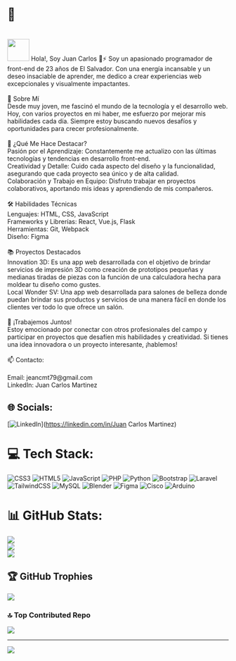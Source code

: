 # 💫 <h1>
  <img src="https://i.pinimg.com/originals/00/4b/17/004b173f6e3d6843df10114e087f30a8.gif" width="50" height="50" />
  Hola!, Soy Juan Carlos 👋⚡</a>
</h1>
Soy un apasionado programador de front-end de 23 años de El Salvador. Con una energía incansable y un deseo insaciable de aprender, me dedico a crear experiencias web excepcionales y visualmente impactantes.<br><br>🚀 Sobre Mí<br>Desde muy joven, me fascinó el mundo de la tecnología y el desarrollo web. Hoy, con varios proyectos en mi haber, me esfuerzo por mejorar mis habilidades cada día. Siempre estoy buscando nuevos desafíos y oportunidades para crecer profesionalmente.<br><br>🌟 ¿Qué Me Hace Destacar?<br>Pasión por el Aprendizaje: Constantemente me actualizo con las últimas tecnologías y tendencias en desarrollo front-end.<br>Creatividad y Detalle: Cuido cada aspecto del diseño y la funcionalidad, asegurando que cada proyecto sea único y de alta calidad.<br>Colaboración y Trabajo en Equipo: Disfruto trabajar en proyectos colaborativos, aportando mis ideas y aprendiendo de mis compañeros.<br><br>🛠️ Habilidades Técnicas<br>Lenguajes: HTML, CSS, JavaScript<br>Frameworks y Librerías: React, Vue.js, Flask<br>Herramientas: Git, Webpack<br>Diseño: Figma<br><br>📚 Proyectos Destacados<br>Innovation 3D: Es una app web desarrollada con el objetivo de brindar servicios de impresión 3D como creación de prototipos pequeñas y medianas tiradas de piezas con la función de una calculadora hecha para moldear tu diseño como gustes.<br>Local Wonder SV: Una app web desarrollada para salones de belleza donde puedan brindar sus productos y servicios de una manera fácil en donde los clientes ver todo lo que ofrece un salón. <br><br>🤝 ¡Trabajemos Juntos!<br>Estoy emocionado por conectar con otros profesionales del campo y participar en proyectos que desafíen mis habilidades y creatividad. Si tienes una idea innovadora o un proyecto interesante, ¡hablemos!<br><br>📫 Contacto:<br><br>Email: jeancmt79@gmail.com<br>LinkedIn: Juan Carlos Martinez<br>


## 🌐 Socials:
[![LinkedIn](https://img.shields.io/badge/LinkedIn-%230077B5.svg?logo=linkedin&logoColor=white)](https://linkedin.com/in/Juan Carlos Martinez) 

# 💻 Tech Stack:
![CSS3](https://img.shields.io/badge/css3-%231572B6.svg?style=for-the-badge&logo=css3&logoColor=white) ![HTML5](https://img.shields.io/badge/html5-%23E34F26.svg?style=for-the-badge&logo=html5&logoColor=white) ![JavaScript](https://img.shields.io/badge/javascript-%23323330.svg?style=for-the-badge&logo=javascript&logoColor=%23F7DF1E) ![PHP](https://img.shields.io/badge/php-%23777BB4.svg?style=for-the-badge&logo=php&logoColor=white) ![Python](https://img.shields.io/badge/python-3670A0?style=for-the-badge&logo=python&logoColor=ffdd54) ![Bootstrap](https://img.shields.io/badge/bootstrap-%238511FA.svg?style=for-the-badge&logo=bootstrap&logoColor=white) ![Laravel](https://img.shields.io/badge/laravel-%23FF2D20.svg?style=for-the-badge&logo=laravel&logoColor=white) ![TailwindCSS](https://img.shields.io/badge/tailwindcss-%2338B2AC.svg?style=for-the-badge&logo=tailwind-css&logoColor=white) ![MySQL](https://img.shields.io/badge/mysql-4479A1.svg?style=for-the-badge&logo=mysql&logoColor=white) ![Blender](https://img.shields.io/badge/blender-%23F5792A.svg?style=for-the-badge&logo=blender&logoColor=white) ![Figma](https://img.shields.io/badge/figma-%23F24E1E.svg?style=for-the-badge&logo=figma&logoColor=white) ![Cisco](https://img.shields.io/badge/cisco-%23049fd9.svg?style=for-the-badge&logo=cisco&logoColor=black) ![Arduino](https://img.shields.io/badge/-Arduino-00979D?style=for-the-badge&logo=Arduino&logoColor=white)
# 📊 GitHub Stats:
![](https://github-readme-stats.vercel.app/api?username=Dragnel6&theme=tokyonight&hide_border=false&include_all_commits=false&count_private=false)<br/>
![](https://github-readme-streak-stats.herokuapp.com/?user=Dragnel6&theme=tokyonight&hide_border=false)<br/>
![](https://github-readme-stats.vercel.app/api/top-langs/?username=Dragnel6&theme=tokyonight&hide_border=false&include_all_commits=false&count_private=false&layout=compact)

## 🏆 GitHub Trophies
![](https://github-profile-trophy.vercel.app/?username=Dragnel6&theme=tokyonight&no-frame=false&no-bg=true&margin-w=4)

### 🔝 Top Contributed Repo
![](https://github-contributor-stats.vercel.app/api?username=Dragnel6&limit=5&theme=tokyonight&combine_all_yearly_contributions=true)

---
[![](https://visitcount.itsvg.in/api?id=Dragnel6&icon=0&color=0)](https://visitcount.itsvg.in)

<!-- Proudly created with GPRM ( https://gprm.itsvg.in ) -->
